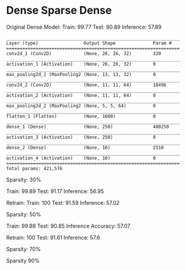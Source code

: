 # Dense Sparse Dense



Original Dense Model: Train: 99.77 Test: 90.89 Inference: 57.89

```
_________________________________________________________________
Layer (type)                 Output Shape              Param #   
=================================================================
conv2d_1 (Conv2D)            (None, 26, 26, 32)        320       
_________________________________________________________________
activation_1 (Activation)    (None, 26, 26, 32)        0         
_________________________________________________________________
max_pooling2d_1 (MaxPooling2 (None, 13, 13, 32)        0         
_________________________________________________________________
conv2d_2 (Conv2D)            (None, 11, 11, 64)        18496     
_________________________________________________________________
activation_2 (Activation)    (None, 11, 11, 64)        0         
_________________________________________________________________
max_pooling2d_2 (MaxPooling2 (None, 5, 5, 64)          0         
_________________________________________________________________
flatten_1 (Flatten)          (None, 1600)              0         
_________________________________________________________________
dense_1 (Dense)              (None, 250)               400250    
_________________________________________________________________
activation_3 (Activation)    (None, 250)               0         
_________________________________________________________________
dense_2 (Dense)              (None, 10)                2510      
_________________________________________________________________
activation_4 (Activation)    (None, 10)                0         
=================================================================
Total params: 421,576
```



Sparsity: 30%

Train: 99.89 Test: 91.17 Inference: 56.95

Retrain: Train: 100 Test: 91.59 Inference: 57.02



Sparsity: 50%

Train: 99.88 Test: 90.85 Inference Accuracy: 57.07

Retrain: 100 Test: 91.61 Inference: 57.6



Sparsity: 70%



Sparsity 90%